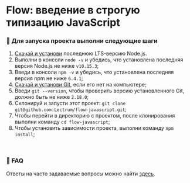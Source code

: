 # Flow: введение в строгую типизацию JavaScript

### 🚀 Для запуска проекта выполни следующие шаги

1. [Скачай и установи](https://nodejs.org/en/) последнюю LTS-версию Node.js.
2. Выполни в консоли `node -v` и убедись, что установлена последняя версия Node.js не ниже `v10.15.3`;
3. Введи в консоли `npm -v` и убедись, что установлена последняя версия npm не ниже `6.4.1`;
4. [Скачай и установи Git](https://git-scm.com/downloads), если его нет на компьютере;
5. Введи `git --version`, чтобы проверить версию установленного Git, должно быть не ниже `2.18.0`;
6. Склонируй и запусти этот проект: `git clone git@github.com:Lectrum/flow-javascript.git`;
7. Чтобы перейти в директорию с проектом, после клонирования выполни команду `cd flow-javascript`;
8. Чтобы установить зависимости проекта, выполни команду `npm install`;

<br>

### 🤔 FAQ

Ответы на часто задаваемые вопросы можно найти [здесь](https://github.com/Lectrum/FAQ#-faq).

